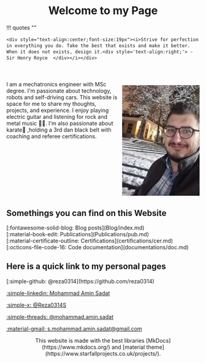 # <div style='text-align:center;font-weight:bold;'> Welcome to my Page </div>

!!! quotes ""

    <div style="text-align:center;font-size:19px"><i>Strive for perfection in everything you do. Take the best that exists and make it better. When it does not exists, design it.<div style='text-align:right;'> -Sir Henry Royce  </div></i></div>
<!-- <div style='display:flex;'>
<p style="width:70%;flex:1;text-align: justify;
 text-justify: inter-character ;margin:10pt;" markdown> -->
<div style='display:flex;text-align:left;flex-wrap:wrap; margin:0 auto;'>
<div style="flex:1;justify-content:left;margin-top:5%;margin-right:8px;">
<p>
I am a mechatronics engineer with MSc degree. I'm passionate about technology, robots and self-driving cars. This website is space for me to share my thoughts, projects, and experience. I enjoy playing electric guitar and listening for rock and metal music 🤘🏻. I'm also passionate about karate🥋 ,holding a 3rd dan black belt with coaching and referee certifications.
</p>
</div>
<div style="max-width:40%;heigh:auto;margin-top:5%;">
<img src="images/prof.jpg" alt="Me" style="margin-top: 25px;">
</div>
</div>

## Somethings you can find on this Website

<div class="grid" markdown>
<div markdown> [:fontawesome-solid-blog: Blog posts](Blog/index.md) </div>
<div markdown> [:material-book-edit: Publications](Publications/pub.md)</div>
<div markdown> [:material-certificate-outline: Certifications](certifications/cer.md)</div>
<div markdown> [:octicons-file-code-16: Code documentation](documentations/doc.md)</div>
</div>

## Here is a quick link to my personal pages

<div class="grid" markdown>
[:simple-github: @reza0314](https://github.com/reza0314)

[:simple-linkedin: Mohammad Amin Sadat](https://www.linkedin.com/in/mohammad-amin-sadat-341552196/)

[:simple-x: @Reza0314S](https://x.com/Reza0314S?t=FAXcUkL-I--4VqYAJCJoww&s=09)

[:simple-threads: @mohammad.amin.sadat](https://www.threads.net/@mohammad.amin.sadat)

[:material-gmail: s.mohammad.amin.sadat@gmail.com](mailto:s.mohammad.amin.sadat@gmail.com)

</div>
<div style="text-align: center; text-justify: inter-word" markdown>
This website is made with the best libraries [MkDocs](https://www.mkdocs.org/) and [material theme](https://www.starfallprojects.co.uk/projects/).
</div>
